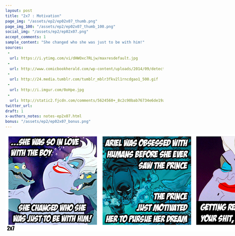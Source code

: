 ```yaml
---
layout: post
title: "2x7 : Motivation"
page_img: "/assets/ep2/ep02x07_thumb.png"
page_img_100: "/assets/ep2/ep02x07_thumb_100.png"
social_img: "/assets/ep2/ep02x07.png"
accept_comments: 1
sample_content: "She changed who she was just to be with him!"
sources: 
 - 
  url: https://i.ytimg.com/vi/dHWOxc7RLjw/maxresdefault.jpg
 - 
  url: http://www.comicbookherald.com/wp-content/uploads/2014/09/detective-batman-riddler-swim.jpg
 - 
  url: http://24.media.tumblr.com/tumblr_mblr3fkv2l1rncdgao1_500.gif
 - 
  url: http://i.imgur.com/0oHpe.jpg
 - 
  url: http://static2.fjcdn.com/comments/5624560+_8c2c90bab76734e6de19a946648402c2.png
twitter_url: 
draft: 1
x-authors_notes: notes-ep2x07.html
bonus: "/assets/ep2/ep02x07_bonus.png"
---
```



<div style="margin-left: auto; margin-right: auto; width: 900px;">
  <img src="/assets/ep2/ep02x07.png" alt="Motivation" style="width: 900px" />
</div>

<div style="display: none">
  Script:

  Ursula meme: ... she was so in love with the boy, she changed who she was just to be with him!
  Batman meme: Arial was obsessed with humans before she ever saw the prince. The prince just
  motivated her to pursue her dream.
  Ursula meme: Getting real tired of your shit, Bat-Butinski.

  Bonus:
  
</div>
